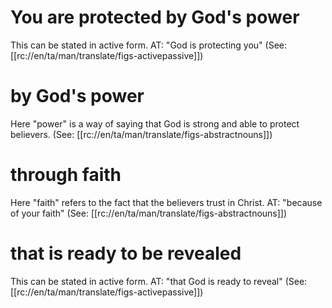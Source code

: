 # You are protected by God's power

This can be stated in active form. AT: "God is protecting you" (See: [[rc://en/ta/man/translate/figs-activepassive]])

# by God's power

Here "power" is a way of saying that God is strong and able to protect believers. (See: [[rc://en/ta/man/translate/figs-abstractnouns]])

# through faith

Here "faith" refers to the fact that the believers trust in Christ. AT: "because of your faith" (See: [[rc://en/ta/man/translate/figs-abstractnouns]])

# that is ready to be revealed

This can be stated in active form. AT: "that God is ready to reveal" (See: [[rc://en/ta/man/translate/figs-activepassive]])

